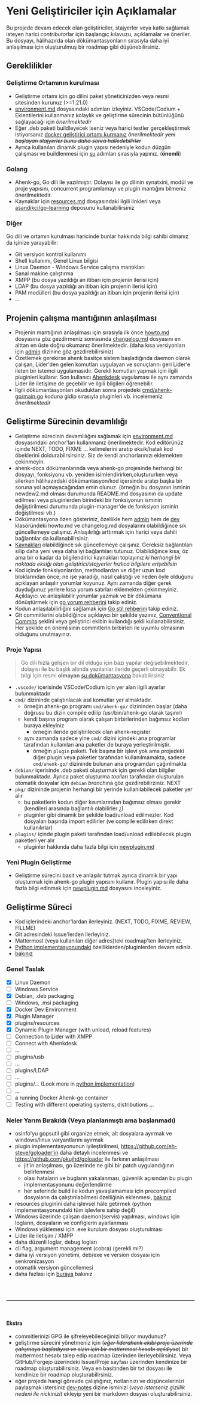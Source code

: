 # Yeni Geliştiriciler için Açıklamalar
Bu projede devam edecek olan geliştiriciler, stajyerler veya katkı sağlamak isteyen harici *contributor*lar için başlangıç kılavuzu, açıklamalar ve öneriler. Bu dosyayı, hâlihazırda olan dökümantasyonların sırasıyla daha iyi anlaşılması için oluşturulmuş bir roadmap gibi düşünebilirsiniz.

## Gereklilikler
### Geliştirme Ortamının kurulması
- Geliştirme ortamı için go dilini paket yöneticinizden veya resmi sitesinden kurunuz (>=1.21.0) 
- [environment.md](environment.md) dosyasındaki adımları izleyiniz. VSCode/Codium + Eklentilerini kullanmanız kolaylık ve geliştirme sürecinin bütünlüğünü sağlayacağı için *önerilmektedir*
- Eğer .deb paketi buildleyecek iseniz veya harici testler gerçekleştirmek istiyorsanız [docker geliştirici ortamı kurmanız](environment.md#creating-docker-development-environment) *önerilmektedir* ~~*yeni başlayan stajyerler bunu daha sonra halledebilirler*~~
- Ayrıca kullanılan dinamik plugin yapısı nedeniyle kodun düzgün çalışması ve buildlenmesi için [şu](https://github.com/eh-steve/goloader#build) adımları sırasıyla yapınız. (**önemli**)

### Golang
- Ahenk-go, Go dili ile yazılmıştır. Dolayısı ile go dilinin synatxini, modül ve proje yapısını, concurrent programlamayı ve plugin mantığını bilmeniz önerilmektedir.
- Kaynaklar için [resources.md](resources.md#go) dosyasındaki ilgili linkleri veya [asandikci/go-learning](https://git.aliberksandikci.com.tr/asandikci/go-learning) deposunu kullanabilirsiniz

### Diğer
Go dili ve ortamın kurulması haricinde bunlar hakkında bilgi sahibi olmanız da işinize yarayabilir:
- Git versiyon kontrol kullanımı 
- Shell kullanımı, Genel Linux bilgisi
- Linux Daemon - Windows Service çalışma mantıkları
- Sanal makine çalıştırma
- XMPP (bu dosya yazıldığı an itibarı için projenin ilerisi için)
- LDAP (bu dosya yazıldığı an itibarı için projenin ilerisi için)
- PAM modülleri (bu dosya yazıldığı an itibarı için projenin ilerisi için)
- ...

## Projenin çalışma mantığının anlaşılması
- Projenin mantığının anlaşılması için sırasıyla ilk önce [howto.md](howto.md) dosyasına göz gezdirmeniz sonrasında [changelog.md](changelog.md) dosyasını en alttan en üste doğru okumanız önerilmektedir. (daha kısa versiyonları için [admin](../admin/) dizinine göz gezdirebilirsiniz)
- Özetlemek gerekirse ahenk basitçe sistem başladığında daemon olarak çalışan, Lider'den gelen komutları uygulayan ve sonuçlarını geri Lider'e ileten bir istemci uygulamasıdır. Gerekli komutları yapmak için ilgili pluginleri kullanır. Son kullanıcı [Ahenkdesk](https://github.com/Pardus-LiderAhenk/ahenkdesk) uygulaması ile aynı zamanda Lider ile iletişime de geçebilir ve ilgili bilgileri öğrenebilir. 
- İlgili dökümantasyonları okuduktan sonra projedeki [cmd/ahenk-go/main.go](https://git.aliberksandikci.com.tr/Liderahenk/ahenk-go/src/branch/main/cmd/ahenk-go/main.go) koduna gidip sırasıyla pluginleri vb. incelemeniz *önerilmektedir*

## Geliştirme Sürecinin devamlılığı
- Geliştirme sürecinin devamlılığını sağlamak için [environment.md](./environment.md) dosyasındaki anchor'ları kullanmanız önerilmektedir. Kod editörünüz içinde NEXT, TODO, FIXME ... kelimelerini aratıp eksik/hatalı kod öbeklerini doldurabilrsirsiniz. Siz de kendi anchorlarınızı eklemekten çekinmeyin.
- ahenk-docs dökümanlarında veya ahenk-go projesinde herhangi bir dosyayı, fonksiyonu vb. yeniden isimlendirirken,oluştururken veya silerken hâlihazırdaki dökümantasyon/kod içersinde aratıp başka bir soruna yol açmayacağından emin olunuz. (örneğin bu dosyanın isminin newdew2.md olması durumunda README.md dosyasının da update edilmesi veya pluginlerden birindeki bir fonksiyonun isminin değiştirilmesi durumunda plugin-manager'de de fonksiyon isminin değiştilmesi vb.)
- Dökümantasyona özen gösteriniz, özellikle hem [admin](../admin/) hem de [dev](../dev) klasöründeki howto.md ve changelog.md dosyalarını olabildiğince sık güncellemeye çalışınız. Anlaşılırlığı arttırmak için harici veya dahili bağlantılar da kullanabilirsiniz.
- [Kaynakları](./resources.md) olabildiğince sık güncellemeye çalışınız. Gereksiz bağlantıları silip daha yeni veya daha iyi bağlantıları tutunuz. Olabildiğince kısa, öz ama bir o kadar da bilgilendirici kaynakları toplayınız *ki herhangi bir noktada eksiği olan geliştirici/stajyerler hızlıca bilgilere erişebilsin*
- Kod içinde fonksiyonlardan, methodlardan ve diğer uzun kod bloklarından önce; ne işe yaradığı, nasıl çalıştığı ve neden öyle olduğunu açıklayan anlaşılır yorumlar koyunuz. Aynı zamanda diğer gerek duyduğunuz yerlere kısa yorum satırları eklemekten çekinmeyiniz. Açıklayıcı ve anlaşılabilir yorumlar yazmak ve bir dökümana dönüştürmek için [go yorum rehberini](https://go.dev/doc/comment) takip ediniz.
- Kodun anlaşılabilirliğini sağlamak için [Go stil rehberini](https://google.github.io/styleguide/go/) takip ediniz.<!-- TODO Dev-0.0.1-1 sürümünde yorum ve stil rehberlerine dikkat edilmemiştir, sonraki sürümlerde zamanla daha açıklayıcı ve anlaşılır şekilde devam etmeye ve hâlıhazırdaki yerleri düzeltmeye çalışınız -->
- Git commitlerini olabildiğince açıklayıcı bir şekilde yazınız, [Conventional Commits](https://www.conventionalcommits.org/en/v1.0.0/) şeklini veya geliştirici ekibin kullandığı şekli kullanabilirsiniz. Her şekilde en önemlisinin commitlerin birbirleri ile uyumlu olmasının olduğunu unutmayınız.

### Proje Yapısı
> Go dili hızla gelişen bir dil olduğu için bazı yapılar değişebilmektedir, dolayısı ile bu başlık altında yazılanlar ileride geçerli olmayabilir. Ek bilgi için resmi **olmayan** [şu dokümantasyona](https://github.com/golang-standards/project-layout) bakabilirsiniz

- `.vscode/` içerisinde VSCode/Codium için yer alan ilgili ayarlar bulunmaktadır
- `cmd/` dizininde çalıştırılacak asıl komutlar yer almaktadır.
  - örneğin ahenk-go programı `cmd/ahenk-go/` dizininden başlar (daha doğrusu bu dizin compile edilip /usr/bin/ahenk-go olarak taşınır)
  - kendi başına program olarak çalışan birbirlerinden bağımsız kodları buraya ekleyiniz
    - örneğin ileride geliştirilecek olan ahenk-register
  - aynı zamanda sadece yine `cmd/` dizini içindeki ana programlar tarafından kullanılan ana paketler de buraya yerleştirilmiştir.
    - örneğin `plugin` paketi. Tek başına bir işlevi yok ama projedeki diğer plugin veya paketler tarafından kullanılmamakta, sadece `cmd/ahenk-go/` dizininde bulunan ana programdan çağırılmakta
- `debian/` içerisinde .deb paketi oluşturmak için gerekli olan bilgiler bulunmaktadır. Ayrıca paket oluşturma *tool*ları tarafından oluşturulan otomatik dosyalar için `debian` *branch*ına göz gezdirebilirziniz. NEXT
- `pkg/` dizininde projenin herhangi bir yerinde kullanılabilecek paketler yer alır
  - bu paketlerin kodun diğer kısımlarından bağımsız olması gerekir (kendileri arasında bağlantılı olabilirler ¿)
  - pluginler gibi dinamik bir şekilde load/unload edilmezler. Kod dosyaları başında import edilirler (ve compile edilirken direkt kullanılırlar)
- `plugins/` içinde plugin paketi tarafından load/unload edilebilecek plugin paketleri yer alır
  - pluginler hakkında daha fazla bilgi için [newplugin.md](./newplugin.md)
### Yeni Plugin Geliştirme
- Geliştirme sürecini basit ve anlaşılır tutmak ayrıca dinamik bir yapı oluşturmak için ahenk-go plugin yapısını kullanır. Plugin yapısı ile daha fazla bilgi edinmek için [newplugin.md](./newplugin.md) dosyasını inceleyiniz.

## Geliştirme Süreci
- Kod içlerindeki anchor'lardan ilerleyiniz. (NEXT, TODO, FIXME, REVIEW, FILLME)
- Git adresindeki Issue'lerden ilerleyiniz.
- Mattermost (veya kullanılan diğer adres)teki roadmap'ten ilerleyiniz.
- [Python implementasyonundaki](https://github.com/Pardus-LiderAhenk/ahenk) özelliklerden/pluginlerden devam ediniz.
- [bakınız](#neler-yarım-bırakıldı-veya-planlanmıştı-ama-başlanmadı)

### Genel Taslak
- [x] Linux Daemon
- [ ] Windows Service
- [x] Debian,  .deb packaging
- [ ] Windows, .msi packaging
- [x] Docker Dev Environment 
- [x] Plugin Manager
- [x] plugins/resources
- [x] Dynamic Plugin Manager (with unload, reload features)
- [ ] Connection to Lider with XMPP
- [ ] Connect with Ahenkdesk
- [ ] ...
- [ ] plugins/usb
- [ ] ...
- [ ] plugins/LDAP
- [ ] ...
- [ ] plugins/... (Look more in [python implementation](https://github.com/Pardus-LiderAhenk/ahenk/tree/master/src/plugins))
- [ ] ...
- [ ] a running Docker Ahenk-go container
- [ ] Testing with different operating systems, distributions
...

### Neler Yarım Bırakıldı (Veya planlanmıştı ama başlanmadı)
- osinfo'yu gopsutil gibi organize etmek, alt dosyalara ayırmak ve windows/linux varyantlarını ayırmak
- plugin implementasyonunun iyileştirilmesi, https://github.com/eh-steve/goloader'in daha detaylı incelenmesi ve https://github.com/pkujhd/goloader ile farkının anlaşılması
  - jit'in anlaşılması, go üzerinde ne gibi bir patch uygulandığının belirlenmesi
  - olası hataların ve bugların yakalanması, güvenlik açısından bu plugin implementasyonunu değerlendirme
  - her seferinde build ile kodun yavaşlamaması için precompiled dosyaların da çalıştırılabilmesi özelliğinin eklenmesi, [bakınız](https://github.com/eh-steve/goloader/issues/18)
- resources pluginini daha işlevsel hâle getirmek (python implementasyonundaki tüm işlevlere sahip değil)
- Windows üzerinde çalışan daemon(servis) yapılması, windows için logların, dosyaların ve configlerin ayarlanması
- Windows yüklemesi için .exe kurulum dosyası oluşturulması
- Lider ile iletişim / XMPP
- daha düzenli loglar, debug logları
- cli flag, argument management (cobra) (gerekli mi?)
- daha iyi versiyon yönetimi, deb/exe ve version dosyası için senkronizasyon
- otomatik versiyon güncellemesi
- daha fazlası için [buraya](./changelog.md#next) bakınız

<br><br>

---

<br>

#### Ekstra
- commitlerinizi GPG ile şifreleyebileceğinizi biliyor muydunuz?
- geliştirme sürecini yönetmeniz için (~~*eğer liderahenk ekibi proje üzerinde çalışmaya başladıysa ve sizin için bir mattermost hesabı açıldıysa*~~) bir mattermost hesabı talep edip roadmap üzerinden ilerleyebilirsiniz. Veya GitHub/Forgejo üzerindeki Issue/Proje sayfası üzerinden kendinize bir roadmap oluşturabilirsiniz. Veya en basitinden bir txt dosyası ile kendinize bir roadmap oluşturabilirsiniz.
- eğer projede hangi görevde çalıştığınız, notlarınızı ve düşüncelerinizi paylaşmak istersiniz [dev-notes](./dev-notes/) dizine isminizi (*veya isterseniz gizlilik nedeni ile nickinizi*) ekleyip yeni bir markdown dosyası oluşturabilirsiniz.
